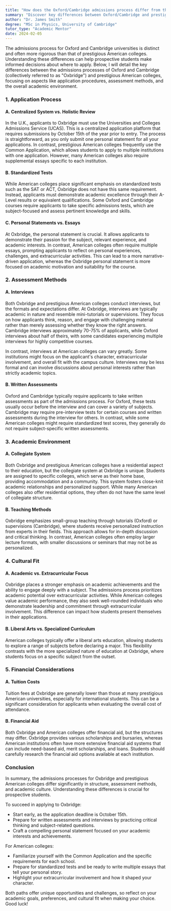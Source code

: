 ```yaml
---
title: "How does the Oxford/Cambridge admissions process differ from the admissions process for a prestigious American college?"
summary: "Discover key differences between Oxford/Cambridge and prestigious American college admissions, including application processes and assessment methods."
author: "Dr. James Smith"
degree: "MSc in Physics, University of Cambridge"
tutor_type: "Academic Mentor"
date: 2024-02-05
---
```


The admissions process for Oxford and Cambridge universities is distinct and often more rigorous than that of prestigious American colleges. Understanding these differences can help prospective students make informed decisions about where to apply. Below, I will detail the key differences between the admissions processes of Oxford and Cambridge (collectively referred to as "Oxbridge") and prestigious American colleges, focusing on aspects like application procedures, assessment methods, and the overall academic environment.

### 1. Application Process

#### A. **Centralized System vs. Holistic Review**

In the U.K., applicants to Oxbridge must use the Universities and Colleges Admissions Service (UCAS). This is a centralized application platform that requires submissions by October 15th of the year prior to entry. The process is straightforward, as you only submit one personal statement for all your applications. In contrast, prestigious American colleges frequently use the Common Application, which allows students to apply to multiple institutions with one application. However, many American colleges also require supplemental essays specific to each institution.

#### B. **Standardized Tests**

While American colleges place significant emphasis on standardized tests such as the SAT or ACT, Oxbridge does not have this same requirement. Instead, applicants must demonstrate academic excellence through their A-Level results or equivalent qualifications. Some Oxford and Cambridge courses require applicants to take specific admissions tests, which are subject-focused and assess pertinent knowledge and skills.

#### C. **Personal Statements vs. Essays**

At Oxbridge, the personal statement is crucial. It allows applicants to demonstrate their passion for the subject, relevant experience, and academic interests. In contrast, American colleges often require multiple essays, prompting applicants to reflect on personal experiences, challenges, and extracurricular activities. This can lead to a more narrative-driven application, whereas the Oxbridge personal statement is more focused on academic motivation and suitability for the course.

### 2. Assessment Methods

#### A. **Interviews**

Both Oxbridge and prestigious American colleges conduct interviews, but the formats and expectations differ. At Oxbridge, interviews are typically academic in nature and resemble mini-tutorials or supervisions. They focus on how applicants think, reason, and engage with challenging material rather than merely assessing whether they know the right answers. Cambridge interviews approximately 70-75% of applicants, while Oxford interviews about half of theirs, with some candidates experiencing multiple interviews for highly competitive courses.

In contrast, interviews at American colleges can vary greatly. Some institutions might focus on the applicant's character, extracurricular involvement, and overall fit with the campus culture. Interviews may be less formal and can involve discussions about personal interests rather than strictly academic topics.

#### B. **Written Assessments**

Oxford and Cambridge typically require applicants to take written assessments as part of the admissions process. For Oxford, these tests usually occur before the interview and can cover a variety of subjects. Cambridge may require pre-interview tests for certain courses and written assessments during the interview for others. In contrast, while some American colleges might require standardized test scores, they generally do not require subject-specific written assessments.

### 3. Academic Environment

#### A. **Collegiate System**

Both Oxbridge and prestigious American colleges have a residential aspect to their education, but the collegiate system at Oxbridge is unique. Students are assigned to specific colleges, which serve as their home base, providing accommodation and a community. This system fosters close-knit academic relationships and personalized support. While many American colleges also offer residential options, they often do not have the same level of collegiate structure.

#### B. **Teaching Methods**

Oxbridge emphasizes small-group teaching through tutorials (Oxford) or supervisions (Cambridge), where students receive personalized instruction from experts in their fields. This approach allows for in-depth discussion and critical thinking. In contrast, American colleges often employ larger lecture formats, with smaller discussions or seminars that may not be as personalized.

### 4. Cultural Fit

#### A. **Academic vs. Extracurricular Focus**

Oxbridge places a stronger emphasis on academic achievements and the ability to engage deeply with a subject. The admissions process prioritizes academic potential over extracurricular activities. While American colleges value academic performance, they also seek well-rounded individuals who demonstrate leadership and commitment through extracurricular involvement. This difference can impact how students present themselves in their applications.

#### B. **Liberal Arts vs. Specialized Curriculum**

American colleges typically offer a liberal arts education, allowing students to explore a range of subjects before declaring a major. This flexibility contrasts with the more specialized nature of education at Oxbridge, where students focus on a specific subject from the outset.

### 5. Financial Considerations

#### A. **Tuition Costs**

Tuition fees at Oxbridge are generally lower than those at many prestigious American universities, especially for international students. This can be a significant consideration for applicants when evaluating the overall cost of attendance.

#### B. **Financial Aid**

Both Oxbridge and American colleges offer financial aid, but the structures may differ. Oxbridge provides various scholarships and bursaries, whereas American institutions often have more extensive financial aid systems that can include need-based aid, merit scholarships, and loans. Students should carefully research the financial aid options available at each institution.

### Conclusion

In summary, the admissions processes for Oxbridge and prestigious American colleges differ significantly in structure, assessment methods, and academic culture. Understanding these differences is crucial for prospective students. 

To succeed in applying to Oxbridge:
- Start early, as the application deadline is October 15th.
- Prepare for written assessments and interviews by practicing critical thinking and subject-related questions.
- Craft a compelling personal statement focused on your academic interests and achievements.

For American colleges:
- Familiarize yourself with the Common Application and the specific requirements for each school.
- Prepare for standardized tests and be ready to write multiple essays that tell your personal story.
- Highlight your extracurricular involvement and how it shaped your character.

Both paths offer unique opportunities and challenges, so reflect on your academic goals, preferences, and cultural fit when making your choice. Good luck!
    